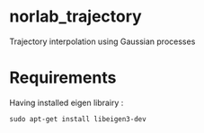 # norlab_trajectory
Trajectory interpolation using Gaussian processes

# Requirements 
Having installed eigen librairy :

`sudo apt-get install libeigen3-dev`
